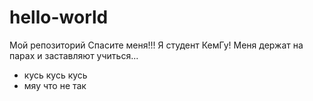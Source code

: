 # hello-world
Мой репозиторий
Спасите меня!!! Я студент КемГу! Меня держат на парах и заставляют учиться...
+ кусь кусь кусь
+ мяу
что не так
